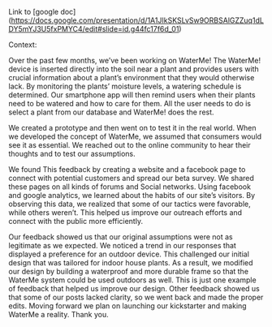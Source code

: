 Link to 
[google doc] (https://docs.google.com/presentation/d/1A1JIkSKSLvSw9ORBSAlGZZuq1dLDY5mYJ3U5fxPMYC4/edit#slide=id.g44fc17f6d_01)

Context:

  Over the past few months, we’ve been working on WaterMe! The WaterMe! device is inserted directly into the soil near a plant and provides users with crucial information about a plant’s environment that they would otherwise lack. By monitoring the plants’ moisture levels, a watering schedule is determined. Our smartphone app will then remind users when their plants need to be watered and how to care for them.  All the user needs to do is select a plant from our database and WaterMe! does the rest.
  
  We created a prototype and then went on to test it in the real world. When we developed the concept of WaterMe, we assumed that consumers would see it as essential. We reached out to the online community to hear their thoughts and to test our assumptions. 
  
  We found This feedback by creating a website and a facebook page to connect with potential customers and spread our beta survey. We shared these pages on all kinds of forums and Social networks. Using facebook and google analytics, we learned about the habits of our site’s visitors. By observing this data, we realized that some of our tactics were favorable, while others weren’t. This helped us improve our outreach efforts and connect with the public more efficiently.
  
  Our feedback showed us that our original assumptions were not as legitimate as we expected. We noticed a trend in our responses that displayed a preference for an outdoor device. This challenged our initial design that was tailored for indoor house plants. As a result, we modified our design by building a waterproof and more durable frame so that the WaterMe system could be used outdoors as well. This is just one example of feedback that helped us improve our design. Other feedback showed us that some of our posts lacked clarity, so we went back and made the proper edits. Moving forward we plan on launching our kickstarter and making WaterMe a reality. Thank you.
